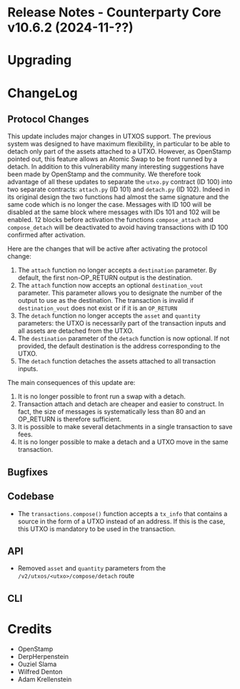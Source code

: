 # Release Notes - Counterparty Core v10.6.2 (2024-11-??)



# Upgrading

# ChangeLog

## Protocol Changes

This update includes major changes in UTXOS support. The previous system was designed to have maximum flexibility, in particular to be able to detach only part of the assets attached to a UTXO. However, as OpenStamp pointed out, this feature allows an Atomic Swap to be front runned by a detach. In addition to this vulnerability many interesting suggestions have been made by OpenStamp and the community.
We therefore took advantage of all these updates to separate the `utxo.py` contract (ID 100) into two separate contracts: `attach.py` (ID 101) and `detach.py` (ID 102). Indeed in its original design the two functions had almost the same signature and the same code which is no longer the case.
Messages with ID 100 will be disabled at the same block where messages with IDs 101 and 102 will be enabled.
12 blocks before activation the functions `compose_attach` and `compose_detach` will be deactivated to avoid having transactions with ID 100 confirmed after activation.

Here are the changes that will be active after activating the protocol change:

1. The `attach` function no longer accepts a `destination` parameter. By default, the first non-OP_RETURN output is the destination.
1. The `attach` function now accepts an optional `destination_vout` parameter. This parameter allows you to designate the number of the output to use as the destination. The transaction is invalid if `destination_vout` does not exist or if it is an `OP_RETURN`
1. The `detach` function no longer accepts the `asset` and `quantity` parameters: the UTXO is necessarily part of the transaction inputs and all assets are detached from the UTXO.
1. The `destination` parameter of the `detach` function is now optional. If not provided, the default destination is the address corresponding to the UTXO.
1. The `detach` function detaches the assets attached to all transaction inputs.

The main consequences of this update are:

1. It is no longer possible to front run a swap with a detach.
1. Transaction attach and detach are cheaper and easier to construct. In fact, the size of messages is systematically less than 80 and an OP_RETURN is therefore sufficient.
1. It is possible to make several detachments in a single transaction to save fees.
1. It is no longer possible to make a detach and a UTXO move in the same transaction.

## Bugfixes


## Codebase

- The `transactions.compose()` function accepts a `tx_info` that contains a source in the form of a UTXO instead of an address. If this is the case, this UTXO is mandatory to be used in the transaction.


## API

- Removed `asset` and `quantity` parameters from the `/v2/utxos/<utxo>/compose/detach` route

## CLI


# Credits

* OpenStamp
* DerpHerpenstein
* Ouziel Slama
* Wilfred Denton
* Adam Krellenstein
